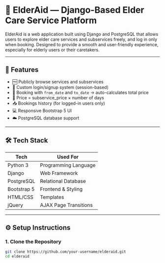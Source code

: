# 🧓 ElderAid — Django-Based Elder Care Service Platform

ElderAid is a web application built using Django and PostgreSQL that allows users to explore elder care services and subservices freely, and log in only when booking. Designed to provide a smooth and user-friendly experience, especially for elderly users or their caretakers.

---

## 🚀 Features

- 🆓 Publicly browse services and subservices
- 🔐 Custom login/signup system (session-based)
- 📅 Booking with `from_date` and `to_date` → auto-calculates total price
- 🧮 Price = subservice_price × number of days
- 📥 Bookings history (for logged-in users only)
- 💻 Responsive Bootstrap 5 UI
- ☁️ PostgreSQL database support

---

## 🛠 Tech Stack

| Tech       | Used For                 |
|------------|--------------------------|
| Python 3   | Programming Language     |
| Django     | Web Framework            |
| PostgreSQL | Relational Database      |
| Bootstrap 5| Frontend & Styling       |
| HTML/CSS   | Templates                |
| jQuery     | AJAX Page Transitions    |

---

## ⚙️ Setup Instructions

### 1. Clone the Repository

```bash
git clone https://github.com/your-username/elderaid.git
cd elderaid
